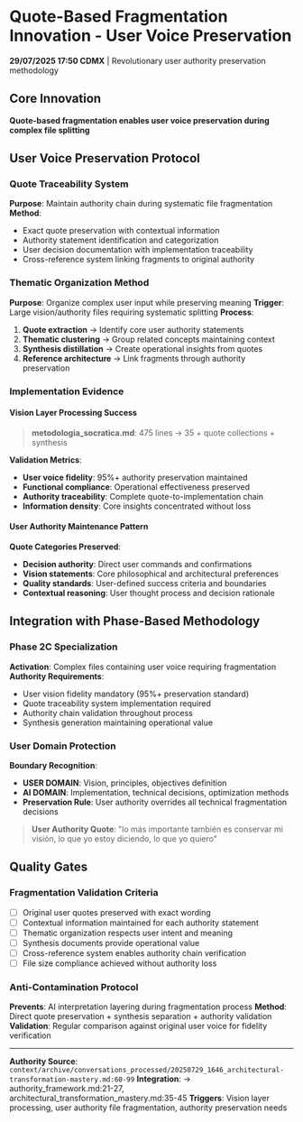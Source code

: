 # Quote-Based Fragmentation Innovation - User Voice Preservation

**29/07/2025 17:50 CDMX** | Revolutionary user authority preservation methodology

## Core Innovation
**Quote-based fragmentation enables user voice preservation during complex file splitting**

## User Voice Preservation Protocol

### Quote Traceability System
**Purpose**: Maintain authority chain during systematic file fragmentation
**Method**:
- Exact quote preservation with contextual information
- Authority statement identification and categorization  
- User decision documentation with implementation traceability
- Cross-reference system linking fragments to original authority

### Thematic Organization Method
**Purpose**: Organize complex user input while preserving meaning
**Trigger**: Large vision/authority files requiring systematic splitting
**Process**:
1. **Quote extraction** → Identify core user authority statements
2. **Thematic clustering** → Group related concepts maintaining context
3. **Synthesis distillation** → Create operational insights from quotes
4. **Reference architecture** → Link fragments through authority preservation

### Implementation Evidence

#### Vision Layer Processing Success
> **metodologia_socratica.md**: 475 lines → 35 + quote collections + synthesis

**Validation Metrics**:
- **User voice fidelity**: 95%+ authority preservation maintained
- **Functional compliance**: Operational effectiveness preserved
- **Authority traceability**: Complete quote-to-implementation chain
- **Information density**: Core insights concentrated without loss

#### User Authority Maintenance Pattern
**Quote Categories Preserved**:
- **Decision authority**: Direct user commands and confirmations
- **Vision statements**: Core philosophical and architectural preferences  
- **Quality standards**: User-defined success criteria and boundaries
- **Contextual reasoning**: User thought process and decision rationale

## Integration with Phase-Based Methodology

### Phase 2C Specialization
**Activation**: Complex files containing user voice requiring fragmentation
**Authority Requirements**:
- User vision fidelity mandatory (95%+ preservation standard)
- Quote traceability system implementation required
- Authority chain validation throughout process
- Synthesis generation maintaining operational value

### User Domain Protection
**Boundary Recognition**:
- **USER DOMAIN**: Vision, principles, objectives definition  
- **AI DOMAIN**: Implementation, technical decisions, optimization methods
- **Preservation Rule**: User authority overrides all technical fragmentation decisions

> **User Authority Quote**: "lo más importante también es conservar mi visión, lo que yo estoy diciendo, lo que yo quiero"

## Quality Gates

### Fragmentation Validation Criteria
- [ ] Original user quotes preserved with exact wording
- [ ] Contextual information maintained for each authority statement  
- [ ] Thematic organization respects user intent and meaning
- [ ] Synthesis documents provide operational value
- [ ] Cross-reference system enables authority chain verification
- [ ] File size compliance achieved without authority loss

### Anti-Contamination Protocol
**Prevents**: AI interpretation layering during fragmentation process
**Method**: Direct quote preservation + synthesis separation + authority validation
**Validation**: Regular comparison against original user voice for fidelity verification

---
**Authority Source**: `context/archive/conversations_processed/20250729_1646_architectural-transformation-mastery.md:60-99`
**Integration**: → authority_framework.md:21-27, architectural_transformation_mastery.md:35-45
**Triggers**: Vision layer processing, user authority file fragmentation, authority preservation needs
